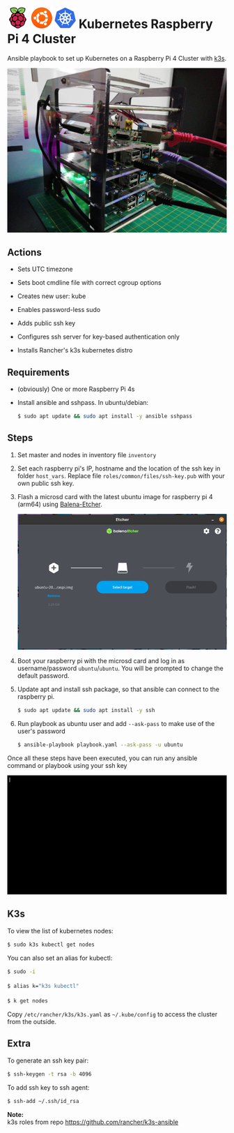# ![](.github/images/rpi.png) ![](.github/images/ubuntu.png) ![](.github/images/k8s.png) Kubernetes Raspberry Pi 4 Cluster
Ansible playbook to set up Kubernetes on a Raspberry Pi 4 Cluster with [k3s](https://https://k3s.io/).

![](.github/images/cluster.jpg)



## Actions

- Sets UTC timezone

- Sets boot cmdline file with correct cgroup options

- Creates new user: kube

- Enables password-less sudo 

- Adds public ssh key

- Configures ssh server for key-based authentication only

- Installs Rancher's k3s kubernetes distro


## Requirements

- (obviously) One or more Raspberry Pi 4s

- Install ansible and sshpass.
  In ubuntu/debian:
  
  ```bash
  $ sudo apt update && sudo apt install -y ansible sshpass
  ```


## Steps

1. Set master and nodes in inventory file `inventory`

2. Set each raspberry pi's IP, hostname and the location of the ssh key in folder `host_vars`. Replace file `roles/common/files/ssh-key.pub` with your own public ssh key.


3. Flash a microsd card with the latest ubuntu image for raspberry pi 4 (arm64) using [Balena-Etcher](https://www.balena.io/etcher/). 

    ![](.github/images/etcher.png)

4. Boot your raspberry pi with the microsd card and log in as username/password `ubuntu`/`ubuntu`.  You will be prompted to change the default password.


5. Update apt and install ssh package, so that ansible can connect to the raspberry pi.
   
   ```bash
   $ sudo apt update && sudo apt install -y ssh 
   ```

6. Run playbook as ubuntu user and add `--ask-pass` to make use of the user's password
   
   ```bash
   $ ansible-playbook playbook.yaml --ask-pass -u ubuntu
   ```

Once all these steps have been executed, you can run any ansible command or playbook using your ssh key


![](.github/images/asciinema.gif)

## K3s

To view the list of kubernetes nodes:

```bash
$ sudo k3s kubectl get nodes
```

You can also set an alias for kubectl:

```bash
$ sudo -i

$ alias k="k3s kubectl"

$ k get nodes
```

Copy `/etc/rancher/k3s/k3s.yaml` as `~/.kube/config` to access the cluster from the outside.

## Extra

To generate an ssh key pair:

```bash
$ ssh-keygen -t rsa -b 4096
```

To add ssh key to ssh agent:

```bash
$ ssh-add ~/.ssh/id_rsa
```


**Note:**  
k3s roles from repo https://github.com/rancher/k3s-ansible

